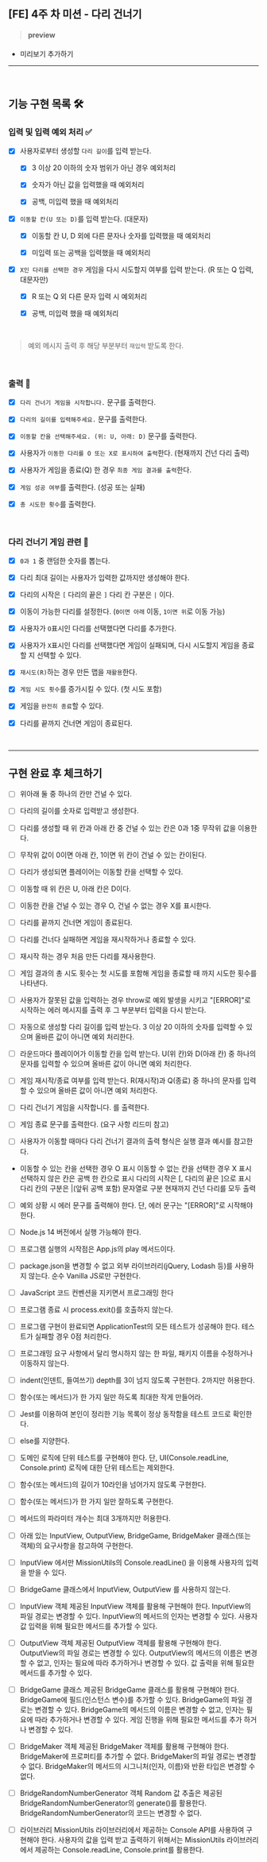 ## [FE] 4주 차 미션 - 다리 건너기

> #### preview

- 미리보기 추가하기

---

<br/>

## 기능 구현 목록 🛠

### 입력 및 입력 예외 처리 ✅

- [x] 사용자로부터 생성할 `다리 길이`를 입력 받는다.

  - [x] 3 이상 20 이하의 숫자 범위가 아닌 경우 예외처리

  - [x] 숫자가 아닌 값을 입력했을 때 예외처리

  - [x] 공백, 미입력 했을 때 예외처리

- [x] `이동할 칸(U 또는 D)`를 입력 받는다. (대문자)

  - [x] 이동할 칸 U, D 외에 다른 문자나 숫자를 입력했을 때 예외처리

  - [x] 미입력 또는 공백을 입력했을 때 예외처리

- [x] `X인 다리를 선택한 경우` 게임을 다시 시도할지 여부를 입력 받는다. (R 또는 Q 입력, 대문자만)

  - [x] R 또는 Q 외 다른 문자 입력 시 예외처리

  - [x] 공백, 미입력 했을 때 예외처리

<br/>

> 예외 메시지 출력 후 해당 부분부터 `재입력` 받도록 한다.

<br/>

### 출력 💌

- [x] `다리 건너기 게임을 시작합니다.` 문구를 출력한다.

- [x] `다리의 길이를 입력해주세요.` 문구를 출력한다.

- [x] `이동할 칸을 선택해주세요. (위: U, 아래: D)` 문구를 출력한다.

- [x] 사용자가 `이동한 다리를 O 또는 X로 표시하여 출력`한다. (현재까지 건넌 다리 출력)

- [x] 사용자가 게임을 종료(Q) 한 경우 `최종 게임 결과를 출력`한다.

- [x] `게임 성공 여부`를 출력한다. (성공 또는 실패)

- [x] `총 시도한 횟수`를 출력한다.

<br/>

### 다리 건너기 게임 관련 🏁

- [x] `0과 1` 중 랜덤한 숫자를 뽑는다.

- [x] 다리 최대 길이는 사용자가 입력한 값까지만 생성해야 한다.

- [x] 다리의 시작은 `[` 다리의 끝은 `]` 다리 칸 구분은 `|` 이다.

- [x] 이동이 가능한 다리를 설정한다. (`0이면 아래` 이동, `1이면 위`로 이동 가능)

- [x] 사용자가 `O`표시인 다리를 선택했다면 다리를 추가한다.

- [x] 사용자가 `X`표시인 다리를 선택했다면 게임이 실패되며, 다시 시도할지 게임을 종료할 지 선택할 수 있다.

- [x] `재시도(R)`하는 경우 만든 맵을 `재활용`한다.

- [x] `게임 시도 횟수`를 증가시킬 수 있다. (첫 시도 포함)

- [x] 게임을 `완전히 종료`할 수 있다.

- [x] 다리를 끝까지 건너면 게임이 종료된다.

<br/>

---

## 구현 완료 후 체크하기

- [ ] 위아래 둘 중 하나의 칸만 건널 수 있다.

- [ ] 다리의 길이를 숫자로 입력받고 생성한다.

- [ ] 다리를 생성할 때 위 칸과 아래 칸 중 건널 수 있는 칸은 0과 1중 무작위 값을 이용한다.

- [ ] 무작위 값이 0이면 아래 칸, 1이면 위 칸이 건널 수 있는 칸이된다.

- [ ] 다리가 생성되면 플레이어는 이동할 칸을 선택할 수 있다.

- [ ] 이동할 때 위 칸은 U, 아래 칸은 D이다.

- [ ] 이동한 칸을 건널 수 있는 경우 O, 건널 수 없는 경우 X를 표시한다.

- [ ] 다리를 끝까지 건너면 게임이 종료된다.

- [ ] 다리를 건너다 실패하면 게임을 재시작하거나 종료할 수 있다.

- [ ] 재시작 하는 경우 처음 만든 다리를 재사용한다.

- [ ] 게임 결과의 총 시도 횟수는 첫 시도를 포함해 게임을 종료할 때 까지 시도한 횟수를 나타낸다.

- [ ] 사용자가 잘못된 값을 입력하는 경우 throw로 예외 발생을 시키고 "[ERROR]"로 시작하는 에러 메시지를 출력 후 그 부분부터 입력을 다시 받는다.

- [ ] 자동으로 생성할 다리 길이를 입력 받는다. 3 이상 20 이하의 숫자를 입력할 수 있으며 올바른 값이 아니면 예외 처리한다.

- [ ] 라운드마다 플레이어가 이동할 칸을 입력 받는다. U(위 칸)와 D(아래 칸) 중 하나의 문자를 입력할 수 있으며 올바른 값이 아니면 예외 처리한다.

- [ ] 게임 재시작/종료 여부를 입력 받는다. R(재시작)과 Q(종료) 중 하나의 문자를 입력할 수 있으며 올바른 값이 아니면 예외 처리한다.

- [ ] 다리 건너기 게임을 시작합니다. 를 출력한다.

- [ ] 게임 종료 문구를 출력한다. (요구 사항 리드미 참고)

- [ ] 사용자가 이동할 때마다 다리 건너기 결과의 출력 형식은 실행 결과 예시를 참고한다.

- 이동할 수 있는 칸을 선택한 경우 O 표시
  이동할 수 없는 칸을 선택한 경우 X 표시
  선택하지 않은 칸은 공백 한 칸으로 표시
  다리의 시작은 [, 다리의 끝은 ]으로 표시
  다리 칸의 구분은 |(앞뒤 공백 포함) 문자열로 구분
  현재까지 건넌 다리를 모두 출력

- [ ] 예외 상황 시 에러 문구를 출력해야 한다. 단, 에러 문구는 "[ERROR]"로 시작해야 한다.

- [ ] Node.js 14 버전에서 실행 가능해야 한다.

- [ ] 프로그램 실행의 시작점은 App.js의 play 메서드이다.

- [ ] package.json을 변경할 수 없고 외부 라이브러리(jQuery, Lodash 등)를 사용하지 않는다. 순수 Vanilla JS로만 구현한다.

- [ ] JavaScript 코드 컨벤션을 지키면서 프로그래밍 한다

- [ ] 프로그램 종료 시 process.exit()를 호출하지 않는다.

- [ ] 프로그램 구현이 완료되면 ApplicationTest의 모든 테스트가 성공해야 한다. 테스트가 실패할 경우 0점 처리한다.

- [ ] 프로그래밍 요구 사항에서 달리 명시하지 않는 한 파일, 패키지 이름을 수정하거나 이동하지 않는다.

- [ ] indent(인덴트, 들여쓰기) depth를 3이 넘지 않도록 구현한다. 2까지만 허용한다.

- [ ] 함수(또는 메서드)가 한 가지 일만 하도록 최대한 작게 만들어라.

- [ ] Jest를 이용하여 본인이 정리한 기능 목록이 정상 동작함을 테스트 코드로 확인한다.

- [ ] else를 지양한다.

- [ ] 도메인 로직에 단위 테스트를 구현해야 한다. 단, UI(Console.readLine, Console.print) 로직에 대한 단위 테스트는 제외한다.

- [ ] 함수(또는 메서드)의 길이가 10라인을 넘어가지 않도록 구현한다.

- [ ] 함수(또는 메서드)가 한 가지 일만 잘하도록 구현한다.

- [ ] 메서드의 파라미터 개수는 최대 3개까지만 허용한다.

- [ ] 아래 있는 InputView, OutputView, BridgeGame, BridgeMaker 클래스(또는 객체)의 요구사항을 참고하여 구현한다.

- [ ] InputView 에서만 MissionUtils의 Console.readLine() 을 이용해 사용자의 입력을 받을 수 있다.

- [ ] BridgeGame 클래스에서 InputView, OutputView 를 사용하지 않는다.

- [ ] InputView 객체
      제공된 InputView 객체를 활용해 구현해야 한다.
      InputView의 파일 경로는 변경할 수 있다.
      InputView의 메서드의 인자는 변경할 수 있다.
      사용자 값 입력을 위해 필요한 메서드를 추가할 수 있다.

- [ ] OutputView 객체
      제공된 OutputView 객체를 활용해 구현해야 한다.
      OutputView의 파일 경로는 변경할 수 있다.
      OutputView의 메서드의 이름은 변경할 수 없고, 인자는 필요에 따라 추가하거나 변경할 수 있다.
      값 출력을 위해 필요한 메서드를 추가할 수 있다.

- [ ] BridgeGame 클래스
      제공된 BridgeGame 클래스를 활용해 구현해야 한다.
      BridgeGame에 필드(인스턴스 변수)를 추가할 수 있다.
      BridgeGame의 파일 경로는 변경할 수 있다.
      BridgeGame의 메서드의 이름은 변경할 수 없고, 인자는 필요에 따라 추가하거나 변경할 수 있다.
      게임 진행을 위해 필요한 메서드를 추가 하거나 변경할 수 있다.

- [ ] BridgeMaker 객체
      제공된 BridgeMaker 객체를 활용해 구현해야 한다.
      BridgeMaker에 프로퍼티를 추가할 수 없다.
      BridgeMaker의 파일 경로는 변경할 수 없다.
      BridgeMaker의 메서드의 시그니처(인자, 이름)와 반환 타입은 변경할 수 없다.

- [ ] BridgeRandomNumberGenerator 객체
      Random 값 추출은 제공된 BridgeRandomNumberGenerator의 generate()를 활용한다.
      BridgeRandomNumberGenerator의 코드는 변경할 수 없다.

- [ ] 라이브러리
      MissionUtils 라이브러리에서 제공하는 Console API를 사용하여 구현해야 한다.
      사용자의 값을 입력 받고 출력하기 위해서는 MissionUtils 라이브러리에서 제공하는 Console.readLine, Console.print를 활용한다.
